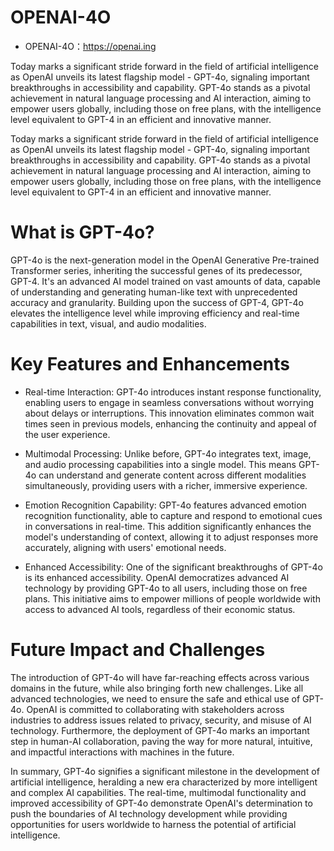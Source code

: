 # OPENAI-4O

- OPENAI-4O：https://openai.ing

Today marks a significant stride forward in the field of artificial intelligence as OpenAI unveils its latest flagship model - GPT-4o, signaling important breakthroughs in accessibility and capability. GPT-4o stands as a pivotal achievement in natural language processing and AI interaction, aiming to empower users globally, including those on free plans, with the intelligence level equivalent to GPT-4 in an efficient and innovative manner.

Today marks a significant stride forward in the field of artificial intelligence as OpenAI unveils its latest flagship model - GPT-4o, signaling important breakthroughs in accessibility and capability. GPT-4o stands as a pivotal achievement in natural language processing and AI interaction, aiming to empower users globally, including those on free plans, with the intelligence level equivalent to GPT-4 in an efficient and innovative manner.

# What is GPT-4o?

GPT-4o is the next-generation model in the OpenAI Generative Pre-trained Transformer series, inheriting the successful genes of its predecessor, GPT-4. It's an advanced AI model trained on vast amounts of data, capable of understanding and generating human-like text with unprecedented accuracy and granularity. Building upon the success of GPT-4, GPT-4o elevates the intelligence level while improving efficiency and real-time capabilities in text, visual, and audio modalities.

# Key Features and Enhancements

- Real-time Interaction: GPT-4o introduces instant response functionality, enabling users to engage in seamless conversations without worrying about delays or interruptions. This innovation eliminates common wait times seen in previous models, enhancing the continuity and appeal of the user experience.

- Multimodal Processing: Unlike before, GPT-4o integrates text, image, and audio processing capabilities into a single model. This means GPT-4o can understand and generate content across different modalities simultaneously, providing users with a richer, immersive experience.
- Emotion Recognition Capability: GPT-4o features advanced emotion recognition functionality, able to capture and respond to emotional cues in conversations in real-time. This addition significantly enhances the model's understanding of context, allowing it to adjust responses more accurately, aligning with users' emotional needs.
- Enhanced Accessibility: One of the significant breakthroughs of GPT-4o is its enhanced accessibility. OpenAI democratizes advanced AI technology by providing GPT-4o to all users, including those on free plans. This initiative aims to empower millions of people worldwide with access to advanced AI tools, regardless of their economic status.

# Future Impact and Challenges

The introduction of GPT-4o will have far-reaching effects across various domains in the future, while also bringing forth new challenges. Like all advanced technologies, we need to ensure the safe and ethical use of GPT-4o. OpenAI is committed to collaborating with stakeholders across industries to address issues related to privacy, security, and misuse of AI technology. Furthermore, the deployment of GPT-4o marks an important step in human-AI collaboration, paving the way for more natural, intuitive, and impactful interactions with machines in the future.

In summary, GPT-4o signifies a significant milestone in the development of artificial intelligence, heralding a new era characterized by more intelligent and complex AI capabilities. The real-time, multimodal functionality and improved accessibility of GPT-4o demonstrate OpenAI's determination to push the boundaries of AI technology development while providing opportunities for users worldwide to harness the potential of artificial intelligence.

